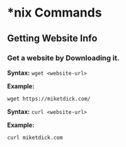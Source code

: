 # *nix Commands

## Getting Website Info

### Get a website by Downloading it.
**Syntax:** `wget <website-url>`

**Example:**
```
wget https://miketdick.com/
``` 

**Syntax:** `curl <website-url>`

**Example:**
```
curl miketdick.com
``` 